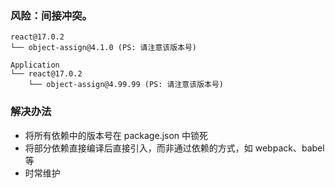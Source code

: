 ### 风险：间接冲突。

```
react@17.0.2
└── object-assign@4.1.0 (PS: 请注意该版本号)
```

```
Application
└── react@17.0.2
    └── object-assign@4.99.99 (PS: 请注意该版本号)
```

### 解决办法

- 将所有依赖中的版本号在 package.json 中锁死
- 将部分依赖直接编译后直接引入，而非通过依赖的方式，如 webpack、babel 等
- 时常维护
